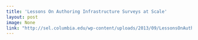 ```yaml
---
title: 'Lessons On Authoring Infrastructure Surveys at Scale'
layout: post
image: None
link: "http://sel.columbia.edu/wp-content/uploads/2013/09/LessonsOnAuthoringSurveysScale.pdf"
---
```



 

